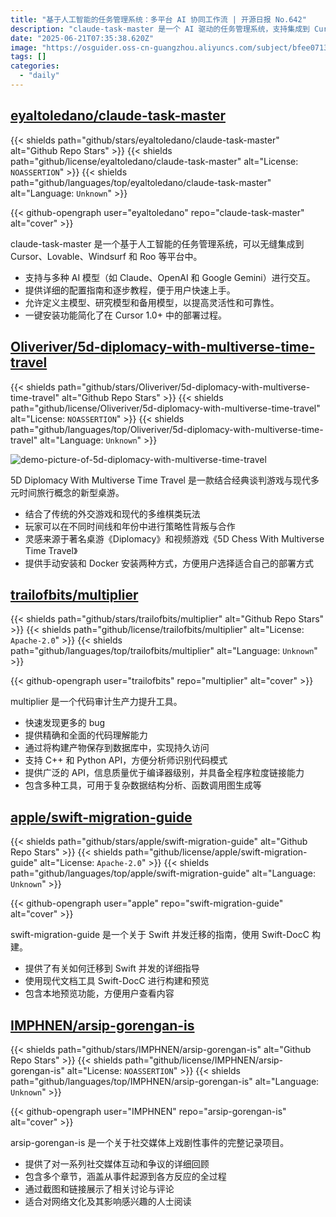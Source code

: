 ```yaml
---
title: "基于人工智能的任务管理系统：多平台 AI 协同工作流 | 开源日报 No.642"
description: "claude-task-master 是一个 AI 驱动的任务管理系统，支持集成到 Cursor 等平台，提供多模型交互 (Claude/OpenAI/Gemini) 和灵活配置，简化部署流程。"
date: "2025-06-21T07:35:38.620Z"
image: "https://osguider.oss-cn-guangzhou.aliyuncs.com/subject/bfee0713ce83125f497ff240f2ca5fb5.png"
tags: []
categories:
  - "daily"
---
```


## [eyaltoledano/claude-task-master](https://github.com/eyaltoledano/claude-task-master)

{{< shields path="github/stars/eyaltoledano/claude-task-master" alt="Github Repo Stars" >}} {{< shields path="github/license/eyaltoledano/claude-task-master" alt="License: `NOASSERTION`" >}} {{< shields path="github/languages/top/eyaltoledano/claude-task-master" alt="Language: `Unknown`" >}}

{{< github-opengraph user="eyaltoledano" repo="claude-task-master" alt="cover" >}}

claude-task-master 是一个基于人工智能的任务管理系统，可以无缝集成到 Cursor、Lovable、Windsurf 和 Roo 等平台中。

- 支持与多种 AI 模型（如 Claude、OpenAI 和 Google Gemini）进行交互。
- 提供详细的配置指南和逐步教程，便于用户快速上手。
- 允许定义主模型、研究模型和备用模型，以提高灵活性和可靠性。
- 一键安装功能简化了在 Cursor 1.0+ 中的部署过程。
  
## [Oliveriver/5d-diplomacy-with-multiverse-time-travel](https://github.com/Oliveriver/5d-diplomacy-with-multiverse-time-travel)

{{< shields path="github/stars/Oliveriver/5d-diplomacy-with-multiverse-time-travel" alt="Github Repo Stars" >}} {{< shields path="github/license/Oliveriver/5d-diplomacy-with-multiverse-time-travel" alt="License: `NOASSERTION`" >}} {{< shields path="github/languages/top/Oliveriver/5d-diplomacy-with-multiverse-time-travel" alt="Language: `Unknown`" >}}

![demo-picture-of-5d-diplomacy-with-multiverse-time-travel](https://static.osguider.com/subject/github/Oliveriver/5d-diplomacy-with-multiverse-time-travel/d917f46ade5c1eb60be32a782ed642fd.png)

5D Diplomacy With Multiverse Time Travel 是一款结合经典谈判游戏与现代多元时间旅行概念的新型桌游。

- 结合了传统的外交游戏和现代的多维棋类玩法
- 玩家可以在不同时间线和年份中进行策略性背叛与合作
- 灵感来源于著名桌游《Diplomacy》和视频游戏《5D Chess With Multiverse Time Travel》
- 提供手动安装和 Docker 安装两种方式，方便用户选择适合自己的部署方式
  
## [trailofbits/multiplier](https://github.com/trailofbits/multiplier)

{{< shields path="github/stars/trailofbits/multiplier" alt="Github Repo Stars" >}} {{< shields path="github/license/trailofbits/multiplier" alt="License: `Apache-2.0`" >}} {{< shields path="github/languages/top/trailofbits/multiplier" alt="Language: `Unknown`" >}}

{{< github-opengraph user="trailofbits" repo="multiplier" alt="cover" >}}

multiplier 是一个代码审计生产力提升工具。

- 快速发现更多的 bug
- 提供精确和全面的代码理解能力
- 通过将构建产物保存到数据库中，实现持久访问
- 支持 C++ 和 Python API，方便分析师识别代码模式
- 提供广泛的 API，信息质量优于编译器级别，并具备全程序粒度链接能力
- 包含多种工具，可用于复杂数据结构分析、函数调用图生成等
  
## [apple/swift-migration-guide](https://github.com/apple/swift-migration-guide)

{{< shields path="github/stars/apple/swift-migration-guide" alt="Github Repo Stars" >}} {{< shields path="github/license/apple/swift-migration-guide" alt="License: `Apache-2.0`" >}} {{< shields path="github/languages/top/apple/swift-migration-guide" alt="Language: `Unknown`" >}}

{{< github-opengraph user="apple" repo="swift-migration-guide" alt="cover" >}}

swift-migration-guide 是一个关于 Swift 并发迁移的指南，使用 Swift-DocC 构建。

- 提供了有关如何迁移到 Swift 并发的详细指导
- 使用现代文档工具 Swift-DocC 进行构建和预览
- 包含本地预览功能，方便用户查看内容
  
## [IMPHNEN/arsip-gorengan-is](https://github.com/IMPHNEN/arsip-gorengan-is)

{{< shields path="github/stars/IMPHNEN/arsip-gorengan-is" alt="Github Repo Stars" >}} {{< shields path="github/license/IMPHNEN/arsip-gorengan-is" alt="License: `NOASSERTION`" >}} {{< shields path="github/languages/top/IMPHNEN/arsip-gorengan-is" alt="Language: `Unknown`" >}}

{{< github-opengraph user="IMPHNEN" repo="arsip-gorengan-is" alt="cover" >}}

arsip-gorengan-is 是一个关于社交媒体上戏剧性事件的完整记录项目。

- 提供了对一系列社交媒体互动和争议的详细回顾
- 包含多个章节，涵盖从事件起源到各方反应的全过程
- 通过截图和链接展示了相关讨论与评论
- 适合对网络文化及其影响感兴趣的人士阅读
  
